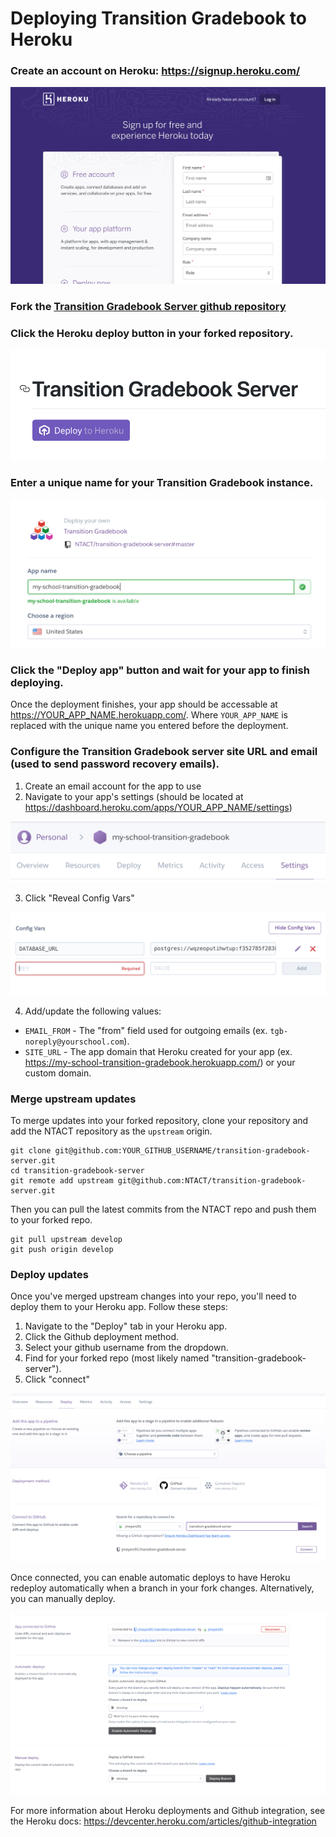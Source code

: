 # Deploying Transition Gradebook to Heroku

### Create an account on Heroku: https://signup.heroku.com/

![Heroku signup page](/images/heroku_signup.png)

### Fork the [Transition Gradebook Server github repository](https://github.com/NTACT/transition-gradebook-server)

### Click the Heroku deploy button in your forked repository.

![Heroku deploy button in Transition Gradebook repo](/images/repo_deploy_button.png)

### Enter a unique name for your Transition Gradebook instance.

![Heroku deploy page with name input](/images/heroku_deploy_options.png)

### Click the "Deploy app" button and wait for your app to finish deploying.

Once the deployment finishes, your app should be accessable at https://YOUR_APP_NAME.herokuapp.com/. Where `YOUR_APP_NAME` is replaced with the unique name you entered before the deployment.

### Configure the Transition Gradebook server site URL and email (used to send password recovery emails).

1. Create an email account for the app to use
2. Navigate to your app's settings (should be located at https://dashboard.heroku.com/apps/YOUR_APP_NAME/settings)

![Heroku settings tab](/images/heroku_app_settings.png)

3. Click "Reveal Config Vars"

![Heroku config vars](/images/heroku_app_vars.png)

4. Add/update the following values:

* `EMAIL_FROM` - The "from" field used for outgoing emails (ex. `tgb-noreply@yourschool.com`).
* `SITE_URL` - The app domain that Heroku created for your app (ex. https://my-school-transition-gradebook.herokuapp.com/) or your custom domain.

### Merge upstream updates

To merge updates into your forked repository, clone your repository and add the NTACT repository as the `upstream` origin.

```
git clone git@github.com:YOUR_GITHUB_USERNAME/transition-gradebook-server.git
cd transition-gradebook-server
git remote add upstream git@github.com:NTACT/transition-gradebook-server.git
```

Then you can pull the latest commits from the NTACT repo and push them to your forked repo.

```
git pull upstream develop
git push origin develop
```

### Deploy updates

Once you've merged upstream changes into your repo, you'll need to deploy them to your Heroku app. Follow these steps:

1. Navigate to the "Deploy" tab in your Heroku app.
2. Click the Github deployment method.
3. Select your github username from the dropdown.
4. Find for your forked repo (most likely named "transition-gradebook-server").
5. Click "connect"

![Heroku github integration](/images/heroku_github_integration.png)

Once connected, you can enable automatic deploys to have Heroku redeploy automatically when a branch in your fork changes. Alternatively, you can manually deploy.

![Heroku github deployment](/images/heroku_github_deploy.png)

For more information about Heroku deployments and Github integration, see the Heroku docs: https://devcenter.heroku.com/articles/github-integration
